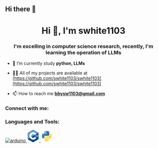 ## Hi there 👋

<h1 align="center">Hi 👋, I'm swhite1103</h1>
<h3 align="center">I'm excelling in computer science research, recently, I'm learning the operation of LLMs</h3>

- 🔭 I’m currently study **python, LLMs**

- 👨‍💻 All of my projects are available at [https://github.com/swhite1103/swhite1103](https://github.com/swhite1103/swhite1103)

- 📫 How to reach me **bbysw1103@gmail.com**

<h3 align="left">Connect with me:</h3>
<p align="left">
</p>

<h3 align="left">Languages and Tools:</h3>
<p align="left"> <a href="https://www.arduino.cc/" target="_blank" rel="noreferrer"> <img src="https://cdn.worldvectorlogo.com/logos/arduino-1.svg" alt="arduino" width="40" height="40"/> </a> <a href="https://www.w3schools.com/cpp/" target="_blank" rel="noreferrer"> <img src="https://raw.githubusercontent.com/devicons/devicon/master/icons/cplusplus/cplusplus-original.svg" alt="cplusplus" width="40" height="40"/> </a> <a href="https://www.python.org" target="_blank" rel="noreferrer"> <img src="https://raw.githubusercontent.com/devicons/devicon/master/icons/python/python-original.svg" alt="python" width="40" height="40"/> </a> </p>
